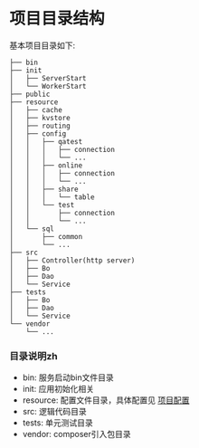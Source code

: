 # 项目目录结构

基本项目目录如下:

```
├── bin
├── init
│   ├── ServerStart
│   └── WorkerStart
├── public
├── resource
│   ├── cache
│   ├── kvstore
│   ├── routing
│   ├── config
│   │   ├── qatest
│   │   │   ├── connection
│   │   │   └── ...
│   │   ├── online
│   │   │   ├── connection
│   │   │   └── ...
│   │   ├── share
│   │   │   └── table
│   │   └── test
│   │       ├── connection
│   │       └── ...
│   └── sql
│       ├── common
│       └── ...
├── src
│   ├── Controller(http server)
│   ├── Bo
│   ├── Dao
│   └── Service
├── tests
│   ├── Bo
│   ├── Dao
│   └── Service
└── vendor
    └── ...
```

### 目录说明zh

* bin: 服务启动bin文件目录
* init: 应用初始化相关
* resource: 配置文件目录，具体配置见 [项目配置](../config.md)
* src: 逻辑代码目录
* tests: 单元测试目录
* vendor: composer引入包目录



